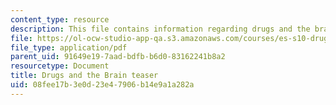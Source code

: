 ```yaml
---
content_type: resource
description: This file contains information regarding drugs and the brain teaser.
file: https://ol-ocw-studio-app-qa.s3.amazonaws.com/courses/es-s10-drugs-and-the-brain-spring-2013/08fee17b3e0d23e47906b14e9a1a282a_MITES_S10S13_Teaser.pdf
file_type: application/pdf
parent_uid: 91649e19-7aad-bdfb-b6d0-83162241b8a2
resourcetype: Document
title: Drugs and the Brain teaser
uid: 08fee17b-3e0d-23e4-7906-b14e9a1a282a
---
```

